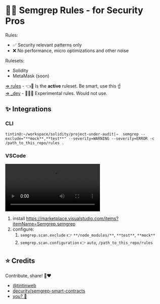# 🥷✨ Semgrep Rules - for Security Pros

Rules:
- ✅ Security relevant patterns only
- ❌ No performance, micro optimizations and other noise

Rulesets:
- Solidity
- MetaMask (soon)

[⇒ rules](./rules) - 👈🚀 Is the **active** ruleset. Be smart, use this ☝️<br>
[⇒ _dev](./_dev) - 🧑‍🔬💥 Experimental rules. Would not use.


## ✨ Integrations

### CLI

```shell
tintin@:~/workspace/solidity/project-under-audit|⇒  semgrep --exclude="**mock**,**test**" --severity=WARNING --severity=ERROR -c /path_to_this_repo/rules .  
```

### VSCode

<video src="https://github.com/returntocorp/semgrep-vscode/assets/626337/b08d17b6-3fb7-46fe-93ec-09f9257d58a3" controls="controls">
</video>

1. install https://marketplace.visualstudio.com/items?itemName=Semgrep.semgrep
2. configure:
   1. `semgrep.scan.exclude` 👉 `**/node_modules/**`, `**test**`, `**mock**`
   2. `semgrep.scan.configuration` 👉 `auto`, `/path_to_this_repo/rules`


## ⭐ Credits

Contribute, share! 🤗❤️

- [@tintinweb](https://github.com/tintinweb)
- [decurity/semgrep-smart-contracts](https://github.com/Decurity/semgrep-smart-contracts)
- [you? 🥹](https://github.com/tintinweb)
